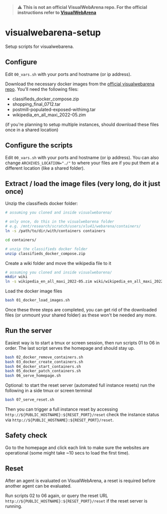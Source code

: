 > :warning: **This is not an official VisualWebArena repo. For the official instructions refer to [VisualWebArena](https://github.com/web-arena-x/visualwebarena/tree/main/environment_docker)**

# visualwebarena-setup

Setup scripts for visualwebarena.

## Configure

Edit `00_vars.sh` with your ports and hostname (or ip address).

Download the necessary docker images from the [official visualwebarena repo](https://github.com/web-arena-x/visualwebarena/tree/main/environment_docker). You'll need the following files:
- classifieds_docker_compose.zip
- shopping_final_0712.tar
- postmill-populated-exposed-withimg.tar
- wikipedia_en_all_maxi_2022-05.zim

(if you're planning to setup multiple instances, should download these files once in a shared location)

## Configure the scripts

Edit `00_vars.sh` with your ports and hostname (or ip address). You can also change `ARCHIVES_LOCATION="./"` to where your files are if you put them at a different location (like a shared folder).

## Extract / load the image files (very long, do it just once)

Unzip the classifieds docker folder:
```sh
# assuming you cloned and inside visualwebarena/

# only once, do this in the visualwebarena folder
# e.g. /mnt/research/scratch/users/xlu41/webarena/containers/
ln -s /path/to/dir/with/containers containers

cd containers/

# unzip the classifieds docker folder
unzip classifieds_docker_compose.zip
```

Create a wiki folder and move the wikipedia file to it
```sh
# assuming you cloned and inside visualwebarena/
mkdir wiki
ln -s wikipedia_en_all_maxi_2022-05.zim wiki/wikipedia_en_all_maxi_2022-05.zim
```

Load the docker image files
```sh
bash 01_docker_load_images.sh
```

Once these three steps are completed, you can get rid of the downloaded files (or unmount your shared folder) as these won't be needed any more.

## Run the server

Easiest way is to start a tmux or screen session, then run scripts 01 to 06 in order. The last script serves the homepage and should stay up.
```bash
bash 02_docker_remove_containers.sh
bash 03_docker_create_containers.sh
bash 04_docker_start_containers.sh
bash 05_docker_patch_containers.sh
bash 06_serve_homepage.sh
```

Optional: to start the reset server (automated full instance resets) run the following in a side tmux or screen terminal
```bash
bash 07_serve_reset.sh
```

Then you can trigger a full instance reset by accessing `http://${PUBLIC_HOSTNAME}:${RESET_PORT}/reset` check the instance status via `http://${PUBLIC_HOSTNAME}:${RESET_PORT}/reset`.

## Safety check

Go to the homepage and click each link to make sure the websites are operational (some might take ~10 secs to load the first time).

## Reset

After an agent is evaluated on VisualWebArena, a reset is required before another agent can be evaluated.

Run scripts 02 to 06 again, or query the reset URL `http://${PUBLIC_HOSTNAME}:${RESET_PORT}/reset` if the reset server is running.
